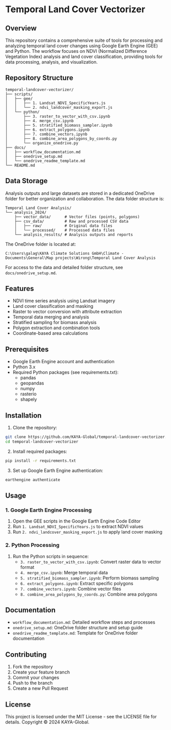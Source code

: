 # Temporal Land Cover Vectorizer

## Overview
This repository contains a comprehensive suite of tools for processing and analyzing temporal land cover changes using Google Earth Engine (GEE) and Python. The workflow focuses on NDVI (Normalized Difference Vegetation Index) analysis and land cover classification, providing tools for data processing, analysis, and visualization.

## Repository Structure
```
temporal-landcover-vectorizer/
├── scripts/
│   ├── gee/
│   │   ├── 1. Landsat_NDVI_SpecificYears.js
│   │   └── 2. ndvi_landcover_masking_export.js
│   └── python/
│       ├── 3. raster_to_vector_with_csv.ipynb
│       ├── 4. merge_csv.ipynb
│       ├── 5. stratified_biomass_sampler.ipynb
│       ├── 6. extract_polygons.ipynb
│       ├── 7. combine_vectors.ipynb
│       ├── 8. combine_area_polygons_by_coords.py
│       └── organize_onedrive.py
├── docs/
│   ├── workflow_documentation.md
│   ├── onedrive_setup.md
│   └── onedrive_readme_template.md
└── README.md
```

## Data Storage
Analysis outputs and large datasets are stored in a dedicated OneDrive folder for better organization and collaboration. The data folder structure is:

```
Temporal Land Cover Analysis/
└── analysis_2024/
    ├── vector_data/      # Vector files (points, polygons)
    ├── csv_data/         # Raw and processed CSV data
    │   ├── raw/          # Original data files
    │   └── processed/    # Processed data files
    └── analysis_results/ # Analysis outputs and reports
```

The OneDrive folder is located at:
```
C:\Users\galag\KAYA Climate Solutions GmbH\Climate - Documents\General\Map projects\Wirong\Temporal Land Cover Analysis
```

For access to the data and detailed folder structure, see `docs/onedrive_setup.md`.

## Features
- NDVI time series analysis using Landsat imagery
- Land cover classification and masking
- Raster to vector conversion with attribute extraction
- Temporal data merging and analysis
- Stratified sampling for biomass analysis
- Polygon extraction and combination tools
- Coordinate-based area calculations

## Prerequisites
- Google Earth Engine account and authentication
- Python 3.x
- Required Python packages (see requirements.txt):
  - pandas
  - geopandas
  - numpy
  - rasterio
  - shapely

## Installation
1. Clone the repository:
```bash
git clone https://github.com/KAYA-Global/temporal-landcover-vectorizer.git
cd temporal-landcover-vectorizer
```

2. Install required packages:
```bash
pip install -r requirements.txt
```

3. Set up Google Earth Engine authentication:
```bash
earthengine authenticate
```

## Usage

### 1. Google Earth Engine Processing
1. Open the GEE scripts in the Google Earth Engine Code Editor
2. Run `1. Landsat_NDVI_SpecificYears.js` to extract NDVI values
3. Run `2. ndvi_landcover_masking_export.js` to apply land cover masking

### 2. Python Processing
1. Run the Python scripts in sequence:
   - `3. raster_to_vector_with_csv.ipynb`: Convert raster data to vector format
   - `4. merge_csv.ipynb`: Merge temporal data
   - `5. stratified_biomass_sampler.ipynb`: Perform biomass sampling
   - `6. extract_polygons.ipynb`: Extract specific polygons
   - `7. combine_vectors.ipynb`: Combine vector files
   - `8. combine_area_polygons_by_coords.py`: Combine area polygons

## Documentation
- `workflow_documentation.md`: Detailed workflow steps and processes
- `onedrive_setup.md`: OneDrive folder structure and setup guide
- `onedrive_readme_template.md`: Template for OneDrive folder documentation

## Contributing
1. Fork the repository
2. Create your feature branch
3. Commit your changes
4. Push to the branch
5. Create a new Pull Request

## License
This project is licensed under the MIT License - see the LICENSE file for details. Copyright © 2024 KAYA-Global.
